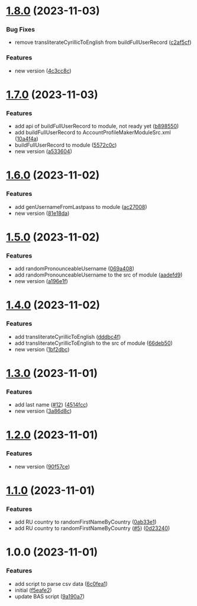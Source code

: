 # [1.8.0](https://github.com/sergerdn/bas-modules-account-profile-maker/compare/v1.7.0...v1.8.0) (2023-11-03)


### Bug Fixes

* remove transliterateCyrillicToEnglish from buildFullUserRecord ([c2af5cf](https://github.com/sergerdn/bas-modules-account-profile-maker/commit/c2af5cf03dbdb9eb4fe2c39e01fb79d25f9f709b))


### Features

* new version ([4c3cc8c](https://github.com/sergerdn/bas-modules-account-profile-maker/commit/4c3cc8ccb72daea76fdc8fcbb5895a377859ea83))

# [1.7.0](https://github.com/sergerdn/bas-modules-account-profile-maker/compare/v1.6.0...v1.7.0) (2023-11-03)


### Features

* add api of buildFullUserRecord to module, not ready yet ([b898550](https://github.com/sergerdn/bas-modules-account-profile-maker/commit/b898550d2bf94f57824ac2383ac74e0f42343398))
* add buildFullUserRecord to AccountProfileMakerModuleSrc.xml ([10a4f4a](https://github.com/sergerdn/bas-modules-account-profile-maker/commit/10a4f4a50860fb0ab16fb8a09caecc225ed60a47))
* buildFullUserRecord to module ([5572c0c](https://github.com/sergerdn/bas-modules-account-profile-maker/commit/5572c0c46fabe0c9f744c3ee5b3562fef427876c))
* new version ([a533604](https://github.com/sergerdn/bas-modules-account-profile-maker/commit/a5336040ed334e6b864c9a3f5708314c2b39132d))

# [1.6.0](https://github.com/sergerdn/bas-modules-account-profile-maker/compare/v1.5.0...v1.6.0) (2023-11-02)


### Features

* add genUsernameFromLastpass to module ([ac27008](https://github.com/sergerdn/bas-modules-account-profile-maker/commit/ac27008cf0f35a16885c290776361b9fb73c63c8))
* new version ([81e18da](https://github.com/sergerdn/bas-modules-account-profile-maker/commit/81e18dacfaaf039929c5bfb648c0deb0b2dd4e42))

# [1.5.0](https://github.com/sergerdn/bas-modules-account-profile-maker/compare/v1.4.0...v1.5.0) (2023-11-02)


### Features

* add randomPronounceableUsername ([069a408](https://github.com/sergerdn/bas-modules-account-profile-maker/commit/069a4089334a7dbab9ac16cce5b74970c5a1bd37))
* add randomPronounceableUsername to the src of module ([aadefd9](https://github.com/sergerdn/bas-modules-account-profile-maker/commit/aadefd95bedca7c1851368575c4d5243096b3a80))
* new version ([a196e1f](https://github.com/sergerdn/bas-modules-account-profile-maker/commit/a196e1f6f20a8b7bde1271da5a4e16eae280f3fc))

# [1.4.0](https://github.com/sergerdn/bas-modules-account-profile-maker/compare/v1.3.0...v1.4.0) (2023-11-02)


### Features

* add transliterateCyrillicToEnglish ([dddbc4f](https://github.com/sergerdn/bas-modules-account-profile-maker/commit/dddbc4f7b622211313ebd1587431bbe017ecb3bb))
* add transliterateCyrillicToEnglish to the src of module ([66deb50](https://github.com/sergerdn/bas-modules-account-profile-maker/commit/66deb5082b7107a90952a6892ae49943586c1608))
* new version ([1bf2dbc](https://github.com/sergerdn/bas-modules-account-profile-maker/commit/1bf2dbc8d8a57bb9ca5a47ecade266dcd2ed31fb))

# [1.3.0](https://github.com/sergerdn/bas-modules-account-profile-maker/compare/v1.2.0...v1.3.0) (2023-11-01)


### Features

* add last name ([#12](https://github.com/sergerdn/bas-modules-account-profile-maker/issues/12)) ([4514fcc](https://github.com/sergerdn/bas-modules-account-profile-maker/commit/4514fcc8cef02717871099dacf54fb2e223a526e))
* new version ([3a86d8c](https://github.com/sergerdn/bas-modules-account-profile-maker/commit/3a86d8c857f3ad29d09de75cc0c08c349a1d91b4))

# [1.2.0](https://github.com/sergerdn/bas-modules-account-profile-maker/compare/v1.1.0...v1.2.0) (2023-11-01)


### Features

* new version ([90f57ce](https://github.com/sergerdn/bas-modules-account-profile-maker/commit/90f57ce5a5c17e3491ecfc3fe3a1429f4d547e4e))

# [1.1.0](https://github.com/sergerdn/bas-modules-account-profile-maker/compare/v1.0.0...v1.1.0) (2023-11-01)


### Features

* add RU country to randomFirstNameByCountry ([0ab33e1](https://github.com/sergerdn/bas-modules-account-profile-maker/commit/0ab33e1c1e66dbc1e7c67407571188ea7a2bfaed))
* add RU country to randomFirstNameByCountry ([#5](https://github.com/sergerdn/bas-modules-account-profile-maker/issues/5)) ([0d23240](https://github.com/sergerdn/bas-modules-account-profile-maker/commit/0d23240ffd3ef7e8fa4e5da963bf2fe1b6d76b13))

# 1.0.0 (2023-11-01)


### Features

* add script to parse csv data ([6c0fea1](https://github.com/sergerdn/bas-modules-account-profile-maker/commit/6c0fea1481085eb06f0ab1abdbce190137361da8))
* initial ([f5eafe2](https://github.com/sergerdn/bas-modules-account-profile-maker/commit/f5eafe25ec2154c321e83f4fdfc2381cafbae6a1))
* update BAS script ([9a190a7](https://github.com/sergerdn/bas-modules-account-profile-maker/commit/9a190a74cfc36c3917c6c1b7d977147746f34fe9))
